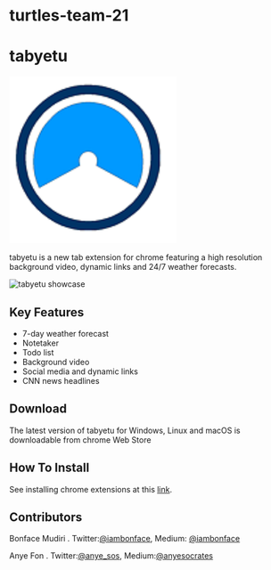 # turtles-team-21

# tabyetu
<img src = "128x128.png" alt = "tabyetu logo" width = "300" height = "300">



tabyetu is a new tab extension for chrome featuring a high resolution background video, dynamic links and 24/7 weather forecasts.

<img src = "project-img.gif" alt = "tabyetu showcase" width = "1200" height = "auto">

## Key Features

+ 7-day weather forecast
+ Notetaker
+ Todo list
+ Background video
+ Social media and dynamic links
+ CNN news headlines

## Download
The latest version of tabyetu for Windows, Linux and macOS is downloadable from chrome Web Store

## How To Install
See installing chrome extensions at this [link](https://support.google.com/chrome_webstore/answer/2664769?hl=en).

## Contributors

Bonface Mudiri . Twitter:[@iambonface](https://twitter.com/iambonface), Medium: [@iambonface](https://medium.com/@iambonface)

Anye Fon .  Twitter:[@anye_sos](https://twitter.com/anye_sos), Medium:[@anyesocrates](https://medium.com/@anyesocrates)
